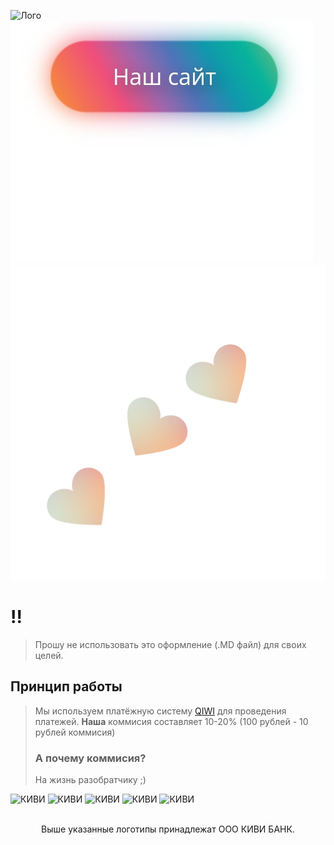 ![Лого](https://cdn.glitch.me/8685b903-90ff-4ff9-bf0c-7a995b173fee%2FF4677E91-21D8-4883-B324-1CCAB4DF5D20.png?v=1634052098051)
[![Сайт](https://github.com/AstraMarket/astraapi/blob/2ee42734b20619570c66bfb65a50b34fd47f3469/IMG_20211016_110201.jpg)](https://astraroblox.xyz/?from=github) 
![Сердечки](https://github.com/AstraMarket/AboutUs/blob/a0d7bca8b2e7f9de94babe4f8dc8a5a001755dac/%D0%9D%D0%BE%D0%B2%D1%8B%D0%B9%20%D0%BF%D1%80%D0%BE%D0%B5%D0%BA%D1%82%2040%20%5B7F652E3%5D.png)
# !!
> Прошу не использовать это оформление (.MD файл) для своих целей.
## Принцип работы
> Мы используем платёжную систему [QIWI](https://qiwi.com) для проведения платежей. **Наша** коммисия составляет 10-20% (100 рублей - 10 рублей коммисия)
> ### А почему коммисия?
> На жизнь разобратчику ;)
>
![КИВИ](https://static.qiwi.com/img/qiwi_com/footer/security/pci.svg) 
![КИВИ](https://static.qiwi.com/img/qiwi_com/footer/security/mir-accept.svg) 
![КИВИ](https://static.qiwi.com/img/qiwi_com/footer/security/visa-secured.svg) 
![КИВИ](https://static.qiwi.com/img/qiwi_com/footer/security/ms-id-check.svg) 
![КИВИ](https://static.qiwi.com/img/qiwi_com/footer/security/apple-pay.svg) 
<br></br>
<div align="center">
Выше указанные логотипы принадлежат ООО КИВИ БАНК.
</div>
